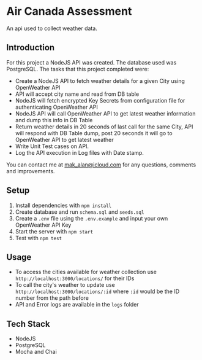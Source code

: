# Air Canada Assessment

An api used to collect weather data.

## Introduction
For this project a NodeJS API was created. The database used was PostgreSQL. The tasks that this project completed were:

* Create a NodeJS API to fetch weather details for a given City using OpenWeather API
* API  will accept city name and read from DB table
* NodeJS will fetch encrypted Key Secrets from configuration file for authenticating OpenWeather API
* NodeJS API will call OpenWeather API to get latest weather information and dump this info in DB Table 
* Return weather details in 20 seconds of last call for the same City, API will respond with DB Table dump, post 20 seconds it will go to OpenWeather API to get latest weather
* Write Unit Test cases on API.
* Log the API execution in Log files with Date stamp.

You can contact me at mak_alan@icloud.com for any questions, comments and improvements.

## Setup
1. Install dependencies with `npm install`
2. Create database and run `schema.sql` and `seeds.sql`
3. Create a `.env` file using the `.env.example` and input your own OpenWeather API Key
4. Start the server with `npm start`
5. Test with `npm test`

## Usage
* To access the cities available for weather collection use `http://localhost:3000/locations/` for their IDs
* To call the city's weather to update use `http://localhost:3000/locations/:id` where `:id` would be the ID number from the path before
* API and Error logs are available in the `logs` folder

## Tech Stack
* NodeJS
* PostgreSQL
* Mocha and Chai
